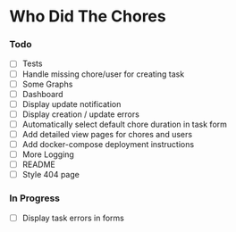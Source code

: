 # Who Did The Chores

### Todo

- [ ] Tests
- [ ] Handle missing chore/user for creating task
- [ ] Some Graphs
- [ ] Dashboard
- [ ] Display update notification
- [ ] Display creation / update errors
- [ ] Automatically select default chore duration in task form
- [ ] Add detailed view pages for chores and users
- [ ] Add docker-compose deployment instructions
- [ ] More Logging
- [ ] README
- [ ] Style 404 page

### In Progress
- [ ] Display task errors in forms
